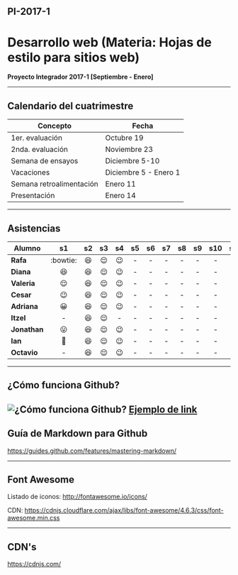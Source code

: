 ## PI-2017-1

# Desarrollo web (Materia: Hojas de estilo para sitios web)

**Proyecto Integrador 2017-1 [Septiembre - Enero]**

---

## Calendario del cuatrimestre 

| Concepto                 | Fecha                 |
| ------------------------ | --------------------- |
| 1er. evaluación          | Octubre 19            |
| 2nda. evaluación         | Noviembre 23          |
| Semana de ensayos        | Diciembre 5-10        |
| Vacaciones               | Diciembre 5 - Enero 1 |
| Semana retroalimentación | Enero 11              |
| Presentación             | Enero 14              |

---

## Asistencias

| Alumno       |         s1         |  s2  |  s3  |  s4  |  s5  |  s6  |  s7  |  s8  |  s9  | s10  | s11  | s12  | s13  | s14  | s15  |
| ------------ | :----------------: | :--: | :--: | :--: | :--: | :--: | :--: | :--: | :--: | :--: | :--: | :--: | :--: | :--: | :--: |
| **Rafa**     |      :bowtie:      |  :laughing:   |  :relieved:   |  :wink:   |  -   |  -   |  -   |  -   |  -   |  -   |  -   |  -   |  -   |  -   |  -   |
| **Diana**    |     :laughing:     |  :laughing:   |  :relieved:   |  :wink:   |  -   |  -   |  -   |  -   |  -   |  -   |  -   |  -   |  -   |  -   |  -   |
| **Valeria**  |     :relieved:     |  :laughing:   |  :relieved:   |  :wink:   |  -   |  -   |  -   |  -   |  -   |  -   |  -   |  -   |  -   |  -   |  -   |
| **Cesar**    |       :wink:       |  :laughing:   |  :relieved:   |  :wink:   |  -   |  -   |  -   |  -   |  -   |  -   |  -   |  -   |  -   |  -   |  -   |
| **Adriana**  |     :grinning:     |  :laughing:   |  :relieved:   |  :wink:   |  -   |  -   |  -   |  -   |  -   |  -   |  -   |  -   |  -   |  -   |  -   |
| **Itzel**    |         -          |  :laughing:   |  :relieved:   |  -   |  -   |  -   |  -   |  -   |  -   |  -   |  -   |  -   |  -   |  -   |  -   |
| **Jonathan** | :stuck_out_tongue: |  :laughing:   |  :relieved:   |  :wink:   |  -   |  -   |  -   |  -   |  -   |  -   |  -   |  -   |  -   |  -   |  -   |
| **Ian**      |    :grimacing:     |  :laughing:   |  :relieved:   |  :wink:   |  -   |  -   |  -   |  -   |  -   |  -   |  -   |  -   |  -   |  -   |  -   |
| **Octavio**  |         -          |  :laughing:   |  :relieved:   |  :wink:   |  -   |  -   |  -   |  -   |  -   |  -   |  -   |  -   |  -   |  -   |  -   |

---

## ¿Cómo funciona Github?

![¿Cómo funciona Github?](universo_creativo/Mapa_github.png)
[Ejemplo de link](http://google.com)
---

## Guía de Markdown para Github

<https://guides.github.com/features/mastering-markdown/>

---

## Font Awesome

Listado de iconos: <http://fontawesome.io/icons/>

CDN: <https://cdnjs.cloudflare.com/ajax/libs/font-awesome/4.6.3/css/font-awesome.min.css>

---

## CDN's

<https://cdnjs.com/>
